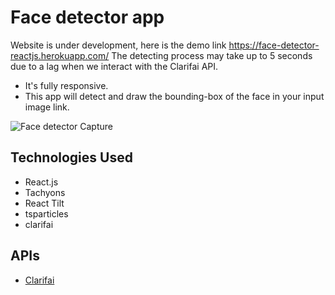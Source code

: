 # Face detector app
Website is under development, here is the demo link https://face-detector-reactjs.herokuapp.com/
The detecting process may take up to 5 seconds due to a lag when we interact with the Clarifai API. 
- It's fully responsive.
- This app will detect and draw the bounding-box of the face in your input image link.

![Face detector Capture](https://scontent.fsgn2-4.fna.fbcdn.net/v/t1.15752-9/261454303_577011836916011_8972757707356720521_n.png?_nc_cat=109&ccb=1-5&_nc_sid=ae9488&_nc_ohc=VE95enxVRRwAX_6xBTf&_nc_ht=scontent.fsgn2-4.fna&oh=41d18abc6c669e8b99b7e9f02ef25c50&oe=61C9D39A)

## Technologies Used
 - React.js
 - Tachyons 
 - React Tilt
 - tsparticles
 - clarifai

## APIs
- [Clarifai](https://www.clarifai.com/)
